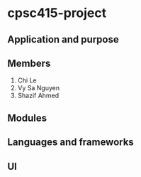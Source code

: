 # cpsc415-project

## Application and purpose

## Members
1. Chi Le
2. Vy Sa Nguyen
3. Shazif Ahmed

## Modules

## Languages and frameworks

## UI